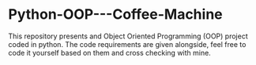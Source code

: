 # Python-OOP---Coffee-Machine
This repository presents and Object Oriented Programming (OOP) project coded in python. The code requirements are given alongside, feel free to code it yourself based on them and cross checking with mine.
